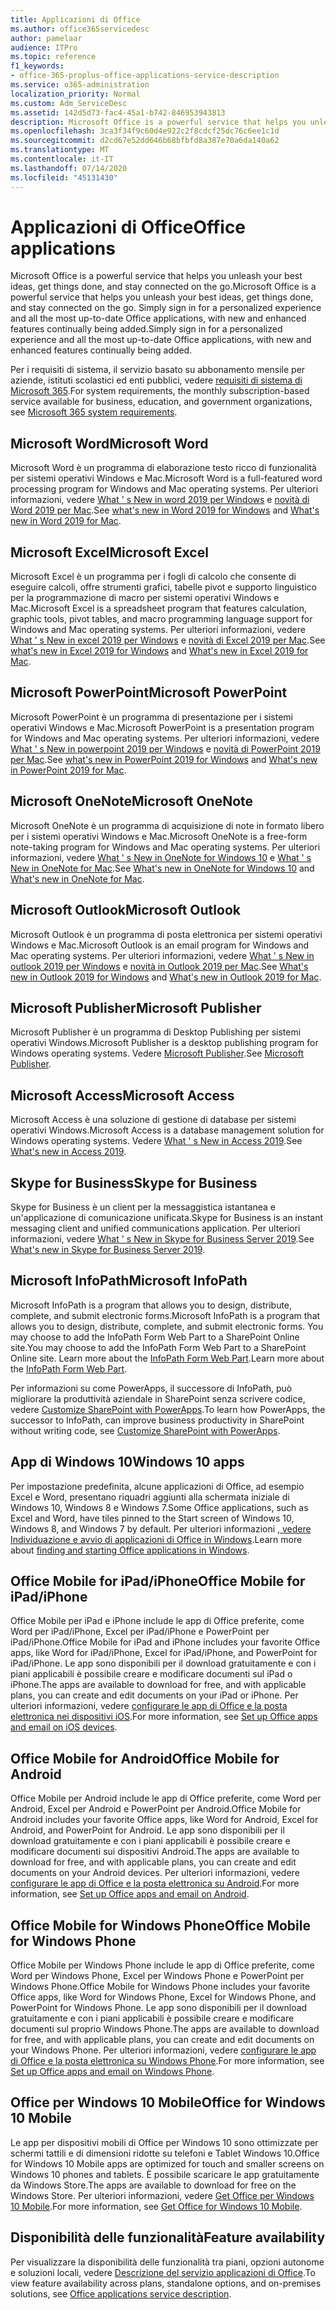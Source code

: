 ```yaml
---
title: Applicazioni di Office
ms.author: office365servicedesc
author: pamelaar
audience: ITPro
ms.topic: reference
f1_keywords:
- office-365-proplus-office-applications-service-description
ms.service: o365-administration
localization_priority: Normal
ms.custom: Adm_ServiceDesc
ms.assetid: 142d5d73-fac4-45a1-b742-846953943813
description: Microsoft Office is a powerful service that helps you unleash your best ideas, get things done, and stay connected on the go. Simply sign in for a personalized experience and all the most up-to-date Office applications, with new and enhanced features continually being added.
ms.openlocfilehash: 3ca3f34f9c60d4e922c2f8cdcf25dc76c6ee1c1d
ms.sourcegitcommit: d2cd67e52dd646b68bfbfd8a387e70a6da140a62
ms.translationtype: MT
ms.contentlocale: it-IT
ms.lasthandoff: 07/14/2020
ms.locfileid: "45131430"
---
```

# <a name="office-applications"></a><span data-ttu-id="d3551-104">Applicazioni di Office</span><span class="sxs-lookup"><span data-stu-id="d3551-104">Office applications</span></span>

<span data-ttu-id="d3551-105">Microsoft Office is a powerful service that helps you unleash your best ideas, get things done, and stay connected on the go.</span><span class="sxs-lookup"><span data-stu-id="d3551-105">Microsoft Office is a powerful service that helps you unleash your best ideas, get things done, and stay connected on the go.</span></span> <span data-ttu-id="d3551-106">Simply sign in for a personalized experience and all the most up-to-date Office applications, with new and enhanced features continually being added.</span><span class="sxs-lookup"><span data-stu-id="d3551-106">Simply sign in for a personalized experience and all the most up-to-date Office applications, with new and enhanced features continually being added.</span></span>
  
<span data-ttu-id="d3551-107">Per i requisiti di sistema, il servizio basato su abbonamento mensile per aziende, istituti scolastici ed enti pubblici, vedere [requisiti di sistema di Microsoft 365](https://products.office.com/office-system-requirements/#Office365forBEG).</span><span class="sxs-lookup"><span data-stu-id="d3551-107">For system requirements, the monthly subscription-based service available for business, education, and government organizations, see [Microsoft 365 system requirements](https://products.office.com/office-system-requirements/#Office365forBEG).</span></span>
  
## <a name="microsoft-word"></a><span data-ttu-id="d3551-108">Microsoft Word</span><span class="sxs-lookup"><span data-stu-id="d3551-108">Microsoft Word</span></span>

<span data-ttu-id="d3551-109">Microsoft Word è un programma di elaborazione testo ricco di funzionalità per sistemi operativi Windows e Mac.</span><span class="sxs-lookup"><span data-stu-id="d3551-109">Microsoft Word is a full-featured word processing program for Windows and Mac operating systems.</span></span> <span data-ttu-id="d3551-110">Per ulteriori informazioni, vedere [What ' s New in word 2019 per Windows](https://support.office.com/article/what-s-new-in-word-2019-for-windows-d3d31e5e-2bb8-4433-80bb-08279beef4b3) e [novità di Word 2019 per Mac](https://support.office.com/article/what-s-new-in-word-2019-for-mac-247e0cd4-a758-4b42-a157-42eb8853aef5).</span><span class="sxs-lookup"><span data-stu-id="d3551-110">See [what's new in Word 2019 for Windows](https://support.office.com/article/what-s-new-in-word-2019-for-windows-d3d31e5e-2bb8-4433-80bb-08279beef4b3) and [What's new in Word 2019 for Mac](https://support.office.com/article/what-s-new-in-word-2019-for-mac-247e0cd4-a758-4b42-a157-42eb8853aef5).</span></span>
  
## <a name="microsoft-excel"></a><span data-ttu-id="d3551-111">Microsoft Excel</span><span class="sxs-lookup"><span data-stu-id="d3551-111">Microsoft Excel</span></span>

<span data-ttu-id="d3551-112">Microsoft Excel è un programma per i fogli di calcolo che consente di eseguire calcoli, offre strumenti grafici, tabelle pivot e supporto linguistico per la programmazione di macro per sistemi operativi Windows e Mac.</span><span class="sxs-lookup"><span data-stu-id="d3551-112">Microsoft Excel is a spreadsheet program that features calculation, graphic tools, pivot tables, and macro programming language support for Windows and Mac operating systems.</span></span> <span data-ttu-id="d3551-113">Per ulteriori informazioni, vedere [What ' s New in excel 2019 per Windows](https://support.office.com/article/what-s-new-in-excel-2019-for-windows-5a201203-1155-4055-82a5-82bf0994631f) e [novità di Excel 2019 per Mac](https://support.office.com/article/what-s-new-in-excel-2019-for-mac-5ce129d3-9e5c-417f-9545-fb6f7b72674d).</span><span class="sxs-lookup"><span data-stu-id="d3551-113">See [what's new in Excel 2019 for Windows](https://support.office.com/article/what-s-new-in-excel-2019-for-windows-5a201203-1155-4055-82a5-82bf0994631f) and [What's new in Excel 2019 for Mac](https://support.office.com/article/what-s-new-in-excel-2019-for-mac-5ce129d3-9e5c-417f-9545-fb6f7b72674d).</span></span>
  
## <a name="microsoft-powerpoint"></a><span data-ttu-id="d3551-114">Microsoft PowerPoint</span><span class="sxs-lookup"><span data-stu-id="d3551-114">Microsoft PowerPoint</span></span>

<span data-ttu-id="d3551-115">Microsoft PowerPoint è un programma di presentazione per i sistemi operativi Windows e Mac.</span><span class="sxs-lookup"><span data-stu-id="d3551-115">Microsoft PowerPoint is a presentation program for Windows and Mac operating systems.</span></span> <span data-ttu-id="d3551-116">Per ulteriori informazioni, vedere [What ' s New in powerpoint 2019 per Windows](https://support.office.com/article/what-s-new-in-powerpoint-2019-for-windows-8355a56a-f643-42d2-8454-784fa9b3d109) e [novità di PowerPoint 2019 per Mac](https://support.office.com/article/what-s-new-in-powerpoint-2019-for-mac-5038ba79-48c5-40f0-adff-11489e5d6fed).</span><span class="sxs-lookup"><span data-stu-id="d3551-116">See [what's new in PowerPoint 2019 for Windows](https://support.office.com/article/what-s-new-in-powerpoint-2019-for-windows-8355a56a-f643-42d2-8454-784fa9b3d109) and [What's new in PowerPoint 2019 for Mac](https://support.office.com/article/what-s-new-in-powerpoint-2019-for-mac-5038ba79-48c5-40f0-adff-11489e5d6fed).</span></span>
  
## <a name="microsoft-onenote"></a><span data-ttu-id="d3551-117">Microsoft OneNote</span><span class="sxs-lookup"><span data-stu-id="d3551-117">Microsoft OneNote</span></span>

<span data-ttu-id="d3551-118">Microsoft OneNote è un programma di acquisizione di note in formato libero per i sistemi operativi Windows e Mac.</span><span class="sxs-lookup"><span data-stu-id="d3551-118">Microsoft OneNote is a free-form note-taking program for Windows and Mac operating systems.</span></span> <span data-ttu-id="d3551-119">Per ulteriori informazioni, vedere [What ' s New in OneNote for Windows 10](https://support.office.com/article/what-s-new-in-onenote-for-windows-10-1477d5de-f4fd-4943-b18a-ff17091161ea) e [What ' s New in OneNote for Mac](https://support.office.com/article/see-what-s-new-in-onenote-for-mac-c82d3f15-252f-452a-89ba-e09fbe418829).</span><span class="sxs-lookup"><span data-stu-id="d3551-119">See [What's new in OneNote for Windows 10](https://support.office.com/article/what-s-new-in-onenote-for-windows-10-1477d5de-f4fd-4943-b18a-ff17091161ea) and [What's new in OneNote for Mac](https://support.office.com/article/see-what-s-new-in-onenote-for-mac-c82d3f15-252f-452a-89ba-e09fbe418829).</span></span>
  
## <a name="microsoft-outlook"></a><span data-ttu-id="d3551-120">Microsoft Outlook</span><span class="sxs-lookup"><span data-stu-id="d3551-120">Microsoft Outlook</span></span>

<span data-ttu-id="d3551-121">Microsoft Outlook è un programma di posta elettronica per sistemi operativi Windows e Mac.</span><span class="sxs-lookup"><span data-stu-id="d3551-121">Microsoft Outlook is an email program for Windows and Mac operating systems.</span></span> <span data-ttu-id="d3551-122">Per ulteriori informazioni, vedere [What ' s New in outlook 2019 per Windows](https://support.office.com/article/what-s-new-in-outlook-2019-for-windows-0c64df36-0908-4ff6-a7fc-573a62800525) e [novità in Outlook 2019 per Mac](https://support.office.com/article/what-s-new-in-outlook-2019-for-mac-05736033-f99e-4cb2-88aa-01e979b0736b).</span><span class="sxs-lookup"><span data-stu-id="d3551-122">See [What's new in Outlook 2019 for Windows](https://support.office.com/article/what-s-new-in-outlook-2019-for-windows-0c64df36-0908-4ff6-a7fc-573a62800525) and [What's new in Outlook 2019 for Mac](https://support.office.com/article/what-s-new-in-outlook-2019-for-mac-05736033-f99e-4cb2-88aa-01e979b0736b).</span></span>
  
## <a name="microsoft-publisher"></a><span data-ttu-id="d3551-123">Microsoft Publisher</span><span class="sxs-lookup"><span data-stu-id="d3551-123">Microsoft Publisher</span></span>

<span data-ttu-id="d3551-124">Microsoft Publisher è un programma di Desktop Publishing per sistemi operativi Windows.</span><span class="sxs-lookup"><span data-stu-id="d3551-124">Microsoft Publisher is a desktop publishing program for Windows operating systems.</span></span> <span data-ttu-id="d3551-125">Vedere [Microsoft Publisher](https://products.office.com/publisher).</span><span class="sxs-lookup"><span data-stu-id="d3551-125">See [Microsoft Publisher](https://products.office.com/publisher).</span></span>
  
## <a name="microsoft-access"></a><span data-ttu-id="d3551-126">Microsoft Access</span><span class="sxs-lookup"><span data-stu-id="d3551-126">Microsoft Access</span></span>

<span data-ttu-id="d3551-127">Microsoft Access è una soluzione di gestione di database per sistemi operativi Windows.</span><span class="sxs-lookup"><span data-stu-id="d3551-127">Microsoft Access is a database management solution for Windows operating systems.</span></span> <span data-ttu-id="d3551-128">Vedere [What ' s New in Access 2019](https://support.office.com/article/what-s-new-in-access-2019-f52c5317-3494-4105-9c56-5a2abb8e0f87).</span><span class="sxs-lookup"><span data-stu-id="d3551-128">See [What's new in Access 2019](https://support.office.com/article/what-s-new-in-access-2019-f52c5317-3494-4105-9c56-5a2abb8e0f87).</span></span>
  
## <a name="skype-for-business"></a><span data-ttu-id="d3551-129">Skype for Business</span><span class="sxs-lookup"><span data-stu-id="d3551-129">Skype for Business</span></span>

<span data-ttu-id="d3551-130">Skype for Business è un client per la messaggistica istantanea e un'applicazione di comunicazione unificata.</span><span class="sxs-lookup"><span data-stu-id="d3551-130">Skype for Business is an instant messaging client and unified communications application.</span></span> <span data-ttu-id="d3551-131">Per ulteriori informazioni, vedere [What ' s New in Skype for Business Server 2019](https://docs.microsoft.com/skypeforbusiness/whats-new).</span><span class="sxs-lookup"><span data-stu-id="d3551-131">See [What's new in Skype for Business Server 2019](https://docs.microsoft.com/skypeforbusiness/whats-new).</span></span>
  
## <a name="microsoft-infopath"></a><span data-ttu-id="d3551-132">Microsoft InfoPath</span><span class="sxs-lookup"><span data-stu-id="d3551-132">Microsoft InfoPath</span></span>

<span data-ttu-id="d3551-133">Microsoft InfoPath is a program that allows you to design, distribute, complete, and submit electronic forms.</span><span class="sxs-lookup"><span data-stu-id="d3551-133">Microsoft InfoPath is a program that allows you to design, distribute, complete, and submit electronic forms.</span></span> <span data-ttu-id="d3551-134">You may choose to add the InfoPath Form Web Part to a SharePoint Online site.</span><span class="sxs-lookup"><span data-stu-id="d3551-134">You may choose to add the InfoPath Form Web Part to a SharePoint Online site.</span></span> <span data-ttu-id="d3551-135">Learn more about the [InfoPath Form Web Part](https://go.microsoft.com/fwlink/p/?LinkId=271687).</span><span class="sxs-lookup"><span data-stu-id="d3551-135">Learn more about the [InfoPath Form Web Part](https://go.microsoft.com/fwlink/p/?LinkId=271687).</span></span>

<span data-ttu-id="d3551-136">Per informazioni su come PowerApps, il successore di InfoPath, può migliorare la produttività aziendale in SharePoint senza scrivere codice, vedere [Customize SharePoint with PowerApps](https://powerapps.microsoft.com/infopath/).</span><span class="sxs-lookup"><span data-stu-id="d3551-136">To learn how PowerApps, the successor to InfoPath, can improve business productivity in SharePoint without writing code, see [Customize SharePoint with PowerApps](https://powerapps.microsoft.com/infopath/).</span></span>
  
## <a name="windows-10-apps"></a><span data-ttu-id="d3551-137">App di Windows 10</span><span class="sxs-lookup"><span data-stu-id="d3551-137">Windows 10 apps</span></span>

<span data-ttu-id="d3551-138">Per impostazione predefinita, alcune applicazioni di Office, ad esempio Excel e Word, presentano riquadri aggiunti alla schermata iniziale di Windows 10, Windows 8 e Windows 7.</span><span class="sxs-lookup"><span data-stu-id="d3551-138">Some Office applications, such as Excel and Word, have tiles pinned to the Start screen of Windows 10, Windows 8, and Windows 7 by default.</span></span> <span data-ttu-id="d3551-139">Per ulteriori informazioni [, vedere Individuazione e avvio di applicazioni di Office in Windows](https://support.office.com/article/can-t-find-office-applications-in-windows-10-windows-8-or-windows-7-907ce545-6ae8-459b-8d9d-de6764a635d6?ocmsassetID=HA103581103&CTT=1&CorrelationId=03707eae-b946-462a-b3c6-f0fc04f55611&ui=en-US&rs=en-US&ad=US#ID0EAABAAA=Windows_8.1_or_Windows_8).</span><span class="sxs-lookup"><span data-stu-id="d3551-139">Learn more about [finding and starting Office applications in Windows](https://support.office.com/article/can-t-find-office-applications-in-windows-10-windows-8-or-windows-7-907ce545-6ae8-459b-8d9d-de6764a635d6?ocmsassetID=HA103581103&CTT=1&CorrelationId=03707eae-b946-462a-b3c6-f0fc04f55611&ui=en-US&rs=en-US&ad=US#ID0EAABAAA=Windows_8.1_or_Windows_8).</span></span>
  
## <a name="office-mobile-for-ipadiphone"></a><span data-ttu-id="d3551-140">Office Mobile for iPad/iPhone</span><span class="sxs-lookup"><span data-stu-id="d3551-140">Office Mobile for iPad/iPhone</span></span>

<span data-ttu-id="d3551-141">Office Mobile per iPad e iPhone include le app di Office preferite, come Word per iPad/iPhone, Excel per iPad/iPhone e PowerPoint per iPad/iPhone.</span><span class="sxs-lookup"><span data-stu-id="d3551-141">Office Mobile for iPad and iPhone includes your favorite Office apps, like Word for iPad/iPhone, Excel for iPad/iPhone, and PowerPoint for iPad/iPhone.</span></span> <span data-ttu-id="d3551-142">Le app sono disponibili per il download gratuitamente e con i piani applicabili è possibile creare e modificare documenti sul iPad o iPhone.</span><span class="sxs-lookup"><span data-stu-id="d3551-142">The apps are available to download for free, and with applicable plans, you can create and edit documents on your iPad or iPhone.</span></span> <span data-ttu-id="d3551-143">Per ulteriori informazioni, vedere [configurare le app di Office e la posta elettronica nei dispositivi iOS](https://support.office.com/article/set-up-office-apps-and-email-on-ios-devices-0402b37e-49c4-4419-a030-f34c2013041f?ui=en-US&rs=en-US&ad=US).</span><span class="sxs-lookup"><span data-stu-id="d3551-143">For more information, see [Set up Office apps and email on iOS devices](https://support.office.com/article/set-up-office-apps-and-email-on-ios-devices-0402b37e-49c4-4419-a030-f34c2013041f?ui=en-US&rs=en-US&ad=US).</span></span>

## <a name="office-mobile-for-android"></a><span data-ttu-id="d3551-144">Office Mobile for Android</span><span class="sxs-lookup"><span data-stu-id="d3551-144">Office Mobile for Android</span></span>

<span data-ttu-id="d3551-145">Office Mobile per Android include le app di Office preferite, come Word per Android, Excel per Android e PowerPoint per Android.</span><span class="sxs-lookup"><span data-stu-id="d3551-145">Office Mobile for Android includes your favorite Office apps, like Word for Android, Excel for Android, and PowerPoint for Android.</span></span> <span data-ttu-id="d3551-146">Le app sono disponibili per il download gratuitamente e con i piani applicabili è possibile creare e modificare documenti sui dispositivi Android.</span><span class="sxs-lookup"><span data-stu-id="d3551-146">The apps are available to download for free, and with applicable plans, you can create and edit documents on your Android devices.</span></span> <span data-ttu-id="d3551-147">Per ulteriori informazioni, vedere [configurare le app di Office e la posta elettronica su Android](https://support.office.com/article/set-up-office-apps-and-email-on-android-6ef2ebf2-fc2d-474a-be4a-5a801365c87f?ui=en-US&rs=en-US&ad=US).</span><span class="sxs-lookup"><span data-stu-id="d3551-147">For more information, see [Set up Office apps and email on Android](https://support.office.com/article/set-up-office-apps-and-email-on-android-6ef2ebf2-fc2d-474a-be4a-5a801365c87f?ui=en-US&rs=en-US&ad=US).</span></span>

## <a name="office-mobile-for-windows-phone"></a><span data-ttu-id="d3551-148">Office Mobile for Windows Phone</span><span class="sxs-lookup"><span data-stu-id="d3551-148">Office Mobile for Windows Phone</span></span>

<span data-ttu-id="d3551-149">Office Mobile per Windows Phone include le app di Office preferite, come Word per Windows Phone, Excel per Windows Phone e PowerPoint per Windows Phone.</span><span class="sxs-lookup"><span data-stu-id="d3551-149">Office Mobile for Windows Phone includes your favorite Office apps, like Word for Windows Phone, Excel for Windows Phone, and PowerPoint for Windows Phone.</span></span> <span data-ttu-id="d3551-150">Le app sono disponibili per il download gratuitamente e con i piani applicabili è possibile creare e modificare documenti sul proprio Windows Phone.</span><span class="sxs-lookup"><span data-stu-id="d3551-150">The apps are available to download for free, and with applicable plans, you can create and edit documents on your Windows Phone.</span></span> <span data-ttu-id="d3551-151">Per ulteriori informazioni, vedere [configurare le app di Office e la posta elettronica su Windows Phone](https://support.office.com/article/set-up-office-apps-and-email-on-windows-phone-9bccc8b8-a321-4d0d-a45e-6e06a3438e43?ui=en-US&rs=en-US&ad=US).</span><span class="sxs-lookup"><span data-stu-id="d3551-151">For more information, see [Set up Office apps and email on Windows Phone](https://support.office.com/article/set-up-office-apps-and-email-on-windows-phone-9bccc8b8-a321-4d0d-a45e-6e06a3438e43?ui=en-US&rs=en-US&ad=US).</span></span>

## <a name="office-for-windows-10-mobile"></a><span data-ttu-id="d3551-152">Office per Windows 10 Mobile</span><span class="sxs-lookup"><span data-stu-id="d3551-152">Office for Windows 10 Mobile</span></span>

<span data-ttu-id="d3551-153">Le app per dispositivi mobili di Office per Windows 10 sono ottimizzate per schermi tattili e di dimensioni ridotte su telefoni e Tablet Windows 10.</span><span class="sxs-lookup"><span data-stu-id="d3551-153">Office for Windows 10 Mobile apps are optimized for touch and smaller screens on Windows 10 phones and tablets.</span></span> <span data-ttu-id="d3551-154">È possibile scaricare le app gratuitamente da Windows Store.</span><span class="sxs-lookup"><span data-stu-id="d3551-154">The apps are available to download for free on the Windows Store.</span></span> <span data-ttu-id="d3551-155">Per ulteriori informazioni, vedere [Get Office per Windows 10 Mobile](https://products.office.com/mobile/office-mobile-apps-for-windows).</span><span class="sxs-lookup"><span data-stu-id="d3551-155">For more information, see [Get Office for Windows 10 Mobile](https://products.office.com/mobile/office-mobile-apps-for-windows).</span></span>
  
## <a name="feature-availability"></a><span data-ttu-id="d3551-156">Disponibilità delle funzionalità</span><span class="sxs-lookup"><span data-stu-id="d3551-156">Feature availability</span></span>

<span data-ttu-id="d3551-157">Per visualizzare la disponibilità delle funzionalità tra piani, opzioni autonome e soluzioni locali, vedere [Descrizione del servizio applicazioni di Office](office-applications-service-description.md).</span><span class="sxs-lookup"><span data-stu-id="d3551-157">To view feature availability across plans, standalone options, and on-premises solutions, see [Office applications service description](office-applications-service-description.md).</span></span>
  
